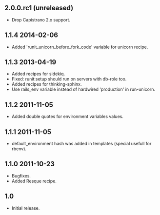 ## 2.0.0.rc1 (unreleased)

* Drop Capistrano 2.x support.

## 1.1.4 2014-02-06

* Added 'runit_unicorn_before_fork_code' variable for unicorn recipe.

## 1.1.3 2013-04-19

* Added recipes for sidekiq.
* Fixed: runit:setup should run on servers with db-role too.
* Added recipes for thinking-sphinx.
* Use rails_env variable instead of hardwired 'production' in run-unicorn.

## 1.1.2 2011-11-05

* Added double quotes for environment variables values.

## 1.1.1 2011-11-05

* default_environment hash was added in templates (special usefull for rbenv).

## 1.1.0 2011-10-23

* Bugfixes.
* Added Resque recipe.

## 1.0

* Initial release.
